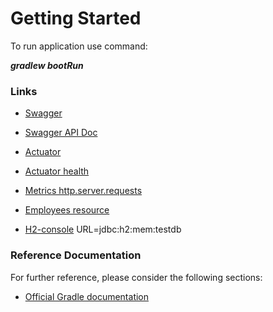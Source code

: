 # Getting Started

To run application use command:

**_gradlew bootRun_** 


### Links

* [Swagger](http://localhost:8080/rest/swagger-ui.html)
* [Swagger API Doc](http://localhost:8080/rest/v2/api-docs)


* [Actuator](http://localhost:8080/rest/actuator)
* [Actuator health](http://localhost:8080/rest/actuator/health)
* [Metrics http.server.requests ](http://localhost:8080/rest/actuator/metrics/http.server.requests?tag=uri:/employees)



* [Employees resource](http://localhost:8080/rest/employees)
* [H2-console](http://localhost:8080/rest/h2-console)  URL=jdbc:h2:mem:testdb




### Reference Documentation
For further reference, please consider the following sections:

* [Official Gradle documentation](https://docs.gradle.org)

